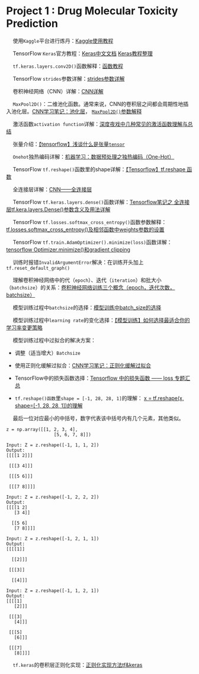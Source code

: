 # Project 1 : Drug Molecular Toxicity Prediction

&emsp; 使用`Kaggle`平台进行炼丹：[Kaggle使用教程](https://blog.csdn.net/qq_34851605/article/details/108238087)

&emsp; TensorFlow `Keras`官方教程：[Keras中文文档](https://keras.io/zh/) [Keras教程整理](https://www.jianshu.com/p/d02980fd7b54)

&emsp; `tf.keras.layers.conv2D()`函数解释：[函数教程](https://blog.csdn.net/godot06/article/details/105054657)

&emsp; TensorFlow `strides`参数详解：[strides参数详解](https://blog.csdn.net/TwT520Ly/article/details/79540251?utm_medium=distribute.pc_relevant_t0.none-task-blog-BlogCommendFromMachineLearnPai2-1.channel_param&depth_1-utm_source=distribute.pc_relevant_t0.none-task-blog-BlogCommendFromMachineLearnPai2-1.channel_param)

&emsp; 卷积神经网络（CNN）详解：[CNN详解](https://blog.csdn.net/tjlakewalker/article/details/83275322)

&emsp; `MaxPool2D()`：二维池化函数。通常来说，CNN的卷积层之间都会周期性地插入池化层。[CNN学习笔记：池化层](https://www.cnblogs.com/MrSaver/p/10356695.html)， [`MaxPool2D()`参数解释](https://blog.csdn.net/iblctw/article/details/107088462?utm_medium=distribute.pc_aggpage_search_result.none-task-blog-2~all~first_rank_v2~rank_v25-5-107088462.nonecase&utm_term=maxpool2d%20参数)

&emsp; 激活函数`activation function`详解：[深度夜戏中几种常见的激活函数理解与总结](https://www.cnblogs.com/XDU-Lakers/p/10557496.html)

&emsp; 张量介绍：[【tensorflow】浅谈什么是张量`tensor`](https://blog.csdn.net/qq_31821675/article/details/79188449)

&emsp; `Onehot`独热编码详解：[机器学习：数据预处理之独热编码（One-Hot）](https://www.imooc.com/article/35900)

&emsp; TensorFlow `tf.reshape()`函数里的shape详解：[【Tensorflow】tf.reshape 函数](http://www.voidcn.com/article/p-quleiusw-bd.html)

&emsp; 全连接层详解：[CNN——全连接层](https://zhuanlan.zhihu.com/p/33841176)

&emsp; TensorFlow `tf.keras.layers.dense()`函数详解：[Tensorflow笔记之 全连接层tf.kera.layers.Dense()参数含义及用法详解](https://blog.csdn.net/Zh_1999a/article/details/107549858?utm_medium=distribute.pc_relevant_t0.none-task-blog-BlogCommendFromMachineLearnPai2-1.channel_param&depth_1-utm_source=distribute.pc_relevant_t0.none-task-blog-BlogCommendFromMachineLearnPai2-1.channel_param)

&emsp; TensorFlow `tf.losses.softmax_cross_entropy()`函数参数解释：[tf.losses.softmax_cross_entropy()及相邻函数中weights参数的设置](https://blog.csdn.net/weixin_42561002/article/details/87802096)

&emsp; TensorFlow `tf.train.AdamOptimizer().minimize(loss)`函数详解：[tensorflow Optimizer.minimize()和gradient clipping](http://www.mamicode.com/info-detail-2375709.html)

&emsp; 训练时报错`InvalidArgumentError`解决：在训练开头加上`tf.reset_default_graph()`

&emsp; 理解卷积神经网络中的代（`epoch`）、迭代（`iteration`）和批大小（`batchsize`）的关系：[卷积神经网络训练三个概念（epoch，迭代次数，batchsize）](https://blog.csdn.net/qq_37274615/article/details/81147013)

&emsp; 模型训练过程中`batchsize`的选择：[模型训练中batch_size的选择](https://blog.csdn.net/tsq292978891/article/details/86720184)

&emsp; 模型训练过程中`learning rate`的变化选择：[【模型训练】如何选择最适合你的学习率变更策略](https://zhuanlan.zhihu.com/p/52608023)

&emsp; 模型训练过程中过拟合的解决方案：

 - 调整（适当增大）`Batchsize`
 
 - 使用正则化缓解过拟合：[CNN学习笔记：正则化缓解过拟合](https://www.cnblogs.com/MrSaver/p/10217315.html)
 
 - TensorFlow中的损失函数选择：[Tensorflow 中的损失函数 —— loss 专题汇总](https://zhuanlan.zhihu.com/p/44216830)
 
 - `tf.reshape()函数`里`shape = [-1, 28, 28, 1]`的理解： [x = tf.reshape(x, shape=[-1, 28, 28, 1])的理解](https://blog.csdn.net/agent_snail/article/details/105700777?utm_medium=distribute.pc_relevant_t0.none-task-blog-BlogCommendFromMachineLearnPai2-1.add_param_isCf&depth_1-utm_source=distribute.pc_relevant_t0.none-task-blog-BlogCommendFromMachineLearnPai2-1.add_param_isCf)
 
 &emsp; 最后一位对应最小的中括号，数字代表该中括号内有几个元素，其他类似。
 
```
z = np.array([[1, 2, 3, 4],
                  [5, 6, 7, 8]])
                  
Input: Z = z.reshape([-1, 1, 1, 2]) 
Output: 
[[[[1 2]]]

 [[[3 4]]]

 [[[5 6]]]

 [[[7 8]]]]
 
Input: Z = z.reshape([-1, 2, 2, 2])
Output:
[[[[1 2]
   [3 4]]

  [[5 6]
   [7 8]]]]
   
Input: Z = z.reshape([-1, 2, 1, 1])
Output:
[[[[1]]

  [[2]]]

 [[[3]]

  [[4]]]

Input: Z = z.reshape([-1, 1, 2, 1])
Output:
[[[[1]
   [2]]]

 [[[3]
   [4]]]

 [[[5]
   [6]]]

 [[[7]
   [8]]]]

```

&emsp; `tf.keras`的卷积层正则化实现：[正则化实现方法tf&keras](https://blog.csdn.net/buziran/article/details/102726808)
 
 
